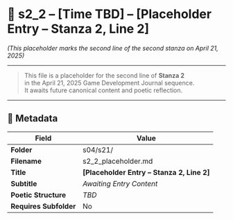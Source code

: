 <!-- Save to: shagi_archives/gdj_25/s04/s21/s2_2_placeholder.md -->

# 📜 s2_2 – [Time TBD] – [Placeholder Entry – Stanza 2, Line 2]  
*(This placeholder marks the second line of the second stanza on April 21, 2025)*

---

> This file is a placeholder for the second line of **Stanza 2**  
> in the April 21, 2025 Game Development Journal sequence.  
> It awaits future canonical content and poetic reflection.

---

## 🧩 Metadata

| Field | Value |
|-------|-------|
| **Folder** | s04/s21/ |
| **Filename** | s2_2_placeholder.md |
| **Title** | **[Placeholder Entry – Stanza 2, Line 2]** |
| **Subtitle** | *Awaiting Entry Content* |
| **Poetic Structure** | *TBD* |
| **Requires Subfolder** | No |
